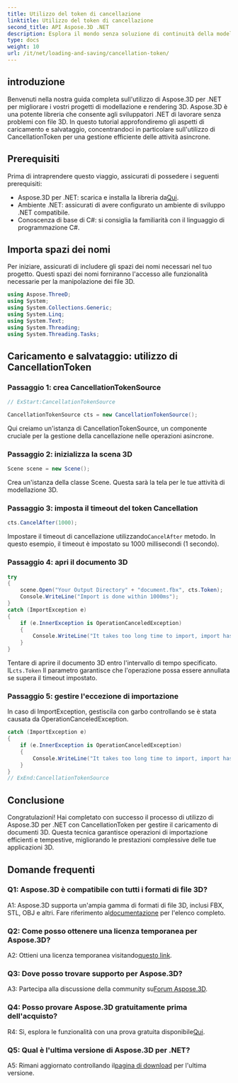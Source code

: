 ```yaml
---
title: Utilizzo del token di cancellazione
linktitle: Utilizzo del token di cancellazione
second_title: API Aspose.3D .NET
description: Esplora il mondo senza soluzione di continuità della modellazione 3D con Aspose.3D per .NET. Impara a caricare e salvare documenti 3D in modo efficiente utilizzando CancellationToken.
type: docs
weight: 10
url: /it/net/loading-and-saving/cancellation-token/
---
```

## introduzione

Benvenuti nella nostra guida completa sull'utilizzo di Aspose.3D per .NET per migliorare i vostri progetti di modellazione e rendering 3D. Aspose.3D è una potente libreria che consente agli sviluppatori .NET di lavorare senza problemi con file 3D. In questo tutorial approfondiremo gli aspetti di caricamento e salvataggio, concentrandoci in particolare sull'utilizzo di CancellationToken per una gestione efficiente delle attività asincrone.

## Prerequisiti

Prima di intraprendere questo viaggio, assicurati di possedere i seguenti prerequisiti:

-  Aspose.3D per .NET: scarica e installa la libreria da[Qui](https://releases.aspose.com/3d/net/).
- Ambiente .NET: assicurati di avere configurato un ambiente di sviluppo .NET compatibile.
- Conoscenza di base di C#: si consiglia la familiarità con il linguaggio di programmazione C#.

## Importa spazi dei nomi

Per iniziare, assicurati di includere gli spazi dei nomi necessari nel tuo progetto. Questi spazi dei nomi forniranno l'accesso alle funzionalità necessarie per la manipolazione dei file 3D.

```csharp
using Aspose.ThreeD;
using System;
using System.Collections.Generic;
using System.Linq;
using System.Text;
using System.Threading;
using System.Threading.Tasks;
```

## Caricamento e salvataggio: utilizzo di CancellationToken

### Passaggio 1: crea CancellationTokenSource

```csharp
// ExStart:CancellationTokenSource

CancellationTokenSource cts = new CancellationTokenSource();
```

Qui creiamo un'istanza di CancellationTokenSource, un componente cruciale per la gestione della cancellazione nelle operazioni asincrone.

### Passaggio 2: inizializza la scena 3D

```csharp
Scene scene = new Scene();
```

Crea un'istanza della classe Scene. Questa sarà la tela per le tue attività di modellazione 3D.

### Passaggio 3: imposta il timeout del token Cancellation

```csharp
cts.CancelAfter(1000);
```

 Impostare il timeout di cancellazione utilizzando`CancelAfter` metodo. In questo esempio, il timeout è impostato su 1000 millisecondi (1 secondo).

### Passaggio 4: apri il documento 3D

```csharp
try
{
    scene.Open("Your Output Directory" + "document.fbx", cts.Token);
    Console.WriteLine("Import is done within 1000ms");
}
catch (ImportException e)
{
    if (e.InnerException is OperationCanceledException)
    {
        Console.WriteLine("It takes too long time to import, import has been canceled.");
    }
}
```

 Tentare di aprire il documento 3D entro l'intervallo di tempo specificato. IL`cts.Token` Il parametro garantisce che l'operazione possa essere annullata se supera il timeout impostato.

### Passaggio 5: gestire l'eccezione di importazione

In caso di ImportException, gestiscila con garbo controllando se è stata causata da OperationCanceledException.

```csharp
catch (ImportException e)
{
    if (e.InnerException is OperationCanceledException)
    {
        Console.WriteLine("It takes too long time to import, import has been canceled.");
    }
}
// ExEnd:CancellationTokenSource
```

## Conclusione

Congratulazioni! Hai completato con successo il processo di utilizzo di Aspose.3D per .NET con CancellationToken per gestire il caricamento di documenti 3D. Questa tecnica garantisce operazioni di importazione efficienti e tempestive, migliorando le prestazioni complessive delle tue applicazioni 3D.

## Domande frequenti

### Q1: Aspose.3D è compatibile con tutti i formati di file 3D?

 A1: Aspose.3D supporta un'ampia gamma di formati di file 3D, inclusi FBX, STL, OBJ e altri. Fare riferimento al[documentazione](https://reference.aspose.com/3d/net/) per l'elenco completo.

### Q2: Come posso ottenere una licenza temporanea per Aspose.3D?

 A2: Ottieni una licenza temporanea visitando[questo link](https://purchase.aspose.com/temporary-license/).

### Q3: Dove posso trovare supporto per Aspose.3D?

 A3: Partecipa alla discussione della community su[Forum Aspose.3D](https://forum.aspose.com/c/3d/18).

### Q4: Posso provare Aspose.3D gratuitamente prima dell'acquisto?

 R4: Sì, esplora le funzionalità con una prova gratuita disponibile[Qui](https://releases.aspose.com/).

### Q5: Qual è l'ultima versione di Aspose.3D per .NET?

 A5: Rimani aggiornato controllando il[pagina di download](https://releases.aspose.com/3d/net/) per l'ultima versione.